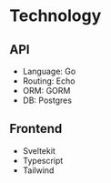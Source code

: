 # Technology

## API

- Language: Go
- Routing: Echo
- ORM: GORM
- DB: Postgres

## Frontend

- Sveltekit
- Typescript
- Tailwind